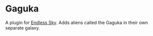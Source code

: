 # Gaguka

A plugin for [Endless Sky](https://github.com/endless-sky/endless-sky).
Adds aliens called the Gaguka in their own separate galaxy.
